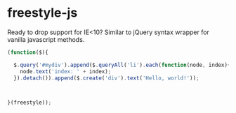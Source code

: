 # freestyle-js

Ready to drop support for IE<10?
Similar to jQuery syntax wrapper for vanilla javascript methods.


```js
(function($){

  $.query('#mydiv').append($.queryAll('li').each(function(node, index){
    node.text('index: ' + index);
  }).detach()).append($.create('div').text('Hello, world!'));



}(freestyle));
```
